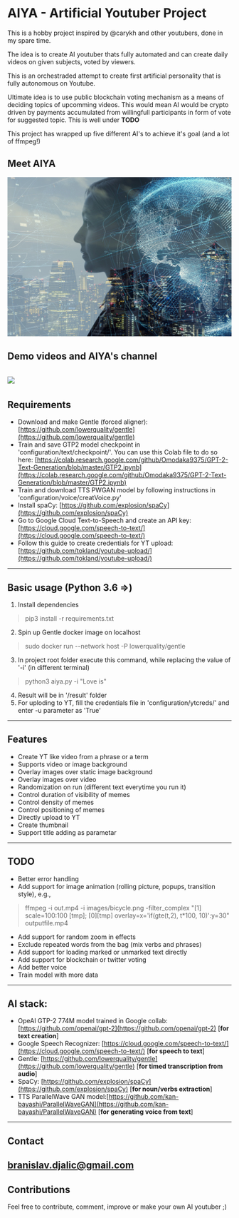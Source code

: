 # AIYA - Artificial Youtuber Project

This is a hobby project inspired by @carykh and other youtubers, done in my spare time.

The idea is to create AI youtuber thats fully automated and can create daily videos on given subjects, voted by viewers.

This is an orchestraded attempt to create first artificial personality that is fully autonomous on Youtube. 

Ultimate idea is to use public blockchain voting mechanism as a means of deciding topics of upcomming videos. This would mean AI would be crypto driven by payments accumulated from willingfull participants in form of vote for suggested topic. This is well under **TODO**

This project has wrapped up five different AI's to achieve it's goal (and a lot of ffmpeg!)

## Meet AIYA
![AIYA](./configuration/background.jpg)
## Demo videos and AIYA's channel
[![](http://img.youtube.com/vi/VkoQecLPkS4/0.jpg)](http://www.youtube.com/watch?v=VkoQecLPkS4)
---------------------------------------------------------------
## Requirements
- Download and make Gentle (forced aligner): [https://github.com/lowerquality/gentle](https://github.com/lowerquality/gentle)
- Train and save GTP2 model checkpoint in 'configuration/text/checkpoint/'. You can use this Colab file to do so here: [https://colab.research.google.com/github/Omodaka9375/GPT-2-Text-Generation/blob/master/GTP2.ipynb](https://colab.research.google.com/github/Omodaka9375/GPT-2-Text-Generation/blob/master/GTP2.ipynb)
- Train and download TTS PWGAN model by following instructions in 'configuration/voice/creatVoice.py'
- Install spaCy: [https://github.com/explosion/spaCy](https://github.com/explosion/spaCy)
- Go to Google Cloud Text-to-Speech and create an API key: [https://cloud.google.com/speech-to-text/](https://cloud.google.com/speech-to-text/) 
- Follow this guide to create credentials for YT upload: [https://github.com/tokland/youtube-upload/](https://github.com/tokland/youtube-upload/)
---------------------------------------------------------------
## Basic usage (Python 3.6 =>)
1. Install dependencies
> pip3 install -r requirements.txt
2. Spin up Gentle docker image on localhost
> sudo docker run --network host -P lowerquality/gentle
3. In project root folder execute this command, while replacing the value of '-i' (in different terminal)
> python3 aiya.py -i "Love is"
4. Result will be in '/result' folder
5. For uploding to YT, fill the credentials file in 'configuration/ytcreds/' and enter -u parameter as 'True' 
---------------------------------------------------------------
## Features
- Create YT like video from a phrase or a term
- Supports video or image background
- Overlay images over static image background
- Overlay images over video
- Randomization on run (different text everytime you run it)
- Control duration of visibility of memes
- Control density of memes
- Control positioning of memes
- Directly upload to YT
- Create thumbnail
- Support title adding as parametar
---------------------------------------------------------------
## TODO
- Better error handling
- Add support for image animation (rolling picture, popups, transition style), e.g.,
> ffmpeg -i out.mp4 -i images/bicycle.png -filter_complex "[1] scale=100:100 [tmp]; [0][tmp] overlay=x='if(gte(t,2), t*100, 10)':y=30" outputfile.mp4
- Add support for random zoom in effects
- Exclude repeated words from the bag (mix verbs and phrases)
- Add support for loading marked or unmarked text directly
- Add support for blockchain or twitter voting
- Add better voice
- Train model with more data
---------------------------------------------------------------
## AI stack:
- OpeAI GTP-2 774M model trained in Google collab: [https://github.com/openai/gpt-2](https://github.com/openai/gpt-2) [**for text creation**]
- Google Speech Recognizer: [https://cloud.google.com/speech-to-text/](https://cloud.google.com/speech-to-text/) [**for speech to text**]
- Gentle: [https://github.com/lowerquality/gentle](https://github.com/lowerquality/gentle) [**for timed transcription from audio**]
- SpaCy: [https://github.com/explosion/spaCy](https://github.com/explosion/spaCy) [**for noun/verbs extraction**]
- TTS ParallelWave GAN model:[https://github.com/kan-bayashi/ParallelWaveGAN](https://github.com/kan-bayashi/ParallelWaveGAN) [**for generating voice from text**]
---------------------------------------------------------------
## Contact
branislav.djalic@gmail.com
---------------------------------------------------------------
## Contributions
Feel free to contribute, comment, improve or make your own AI youtuber ;)